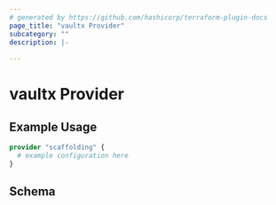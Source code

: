 ```yaml
---
# generated by https://github.com/hashicorp/terraform-plugin-docs
page_title: "vaultx Provider"
subcategory: ""
description: |-
  
---
```


# vaultx Provider



## Example Usage

```terraform
provider "scaffolding" {
  # example configuration here
}
```

<!-- schema generated by tfplugindocs -->
## Schema
